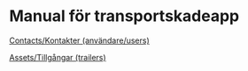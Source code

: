 # Manual för transportskadeapp

[Contacts/Kontakter (användare/users)](./contacts.md)

[Assets/Tillgångar (trailers)](./assets.md)
